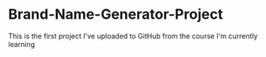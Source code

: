 # Brand-Name-Generator-Project
This is the first project I've uploaded to GitHub from the course I'm currently learning
